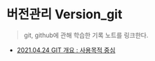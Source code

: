 # 버전관리 Version_git

> git, github에 관해 학습한 기록 노트를 링크한다.

* [2021.04.24 GIT 개요 : 사용목적 중심](https://github.com/ShinAhYoung21/TIL/blob/main/GIT_GitHub/git_1.md)
